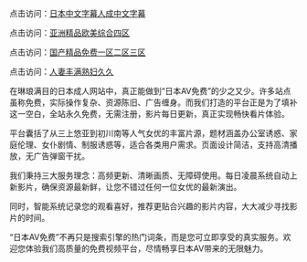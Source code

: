 
点击访问：<a href="https://heiliaoxwd5i8.pages.dev">日本中文字幕人成中文字幕</a>

点击访问：<a href="https://heiliaoll4qsx.pages.dev">亚洲精品欧美综合四区</a>

点击访问：<a href="https://heiliaozj3tjd.pages.dev">国产精品免费一区二区三区</a>

点击访问：<a href="https://heiliaoxqkkct.pages.dev">人妻丰满熟妇久久</a>

在琳琅满目的日本成人网站中，真正能做到“日本AV免费”的少之又少。许多站点虽称免费，实际操作复杂、资源陈旧、广告缠身。而我们打造的平台正是为了填补这一空白，全站永久免费，无需注册，影片每日更新，真正实现畅快看片体验。

平台囊括了从三上悠亚到初川南等人气女优的丰富片源，题材涵盖办公室诱惑、家庭伦理、女仆剧情、制服诱惑等，适合各类用户需求。页面设计简洁，支持高清播放，无广告弹窗干扰。

我们秉持三大服务理念：高频更新、清晰画质、无障碍使用。每日凌晨系统自动上新影片，确保资源最新鲜，让您不错过任何一位女优的最新演出。

同时，智能系统记录您的观看喜好，推荐更贴合兴趣的影片内容，大大减少寻找影片的时间。

“日本AV免费”不再只是搜索引擎的热门词条，而是您可立即享受的真实服务。欢迎您体验我们高质量的免费视频平台，尽情畅享日本AV带来的无限魅力。


<span style="display:none;">[Canonical link](https://github.com/sht20250710/riben6541)</span>
